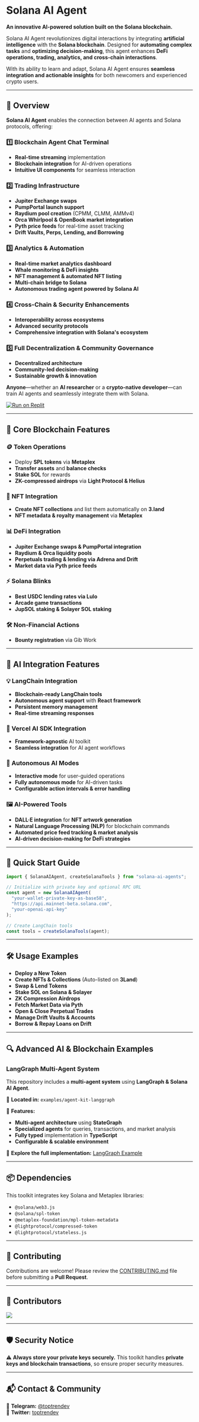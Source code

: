 # **Solana AI Agent**  

**An innovative AI-powered solution built on the Solana blockchain.**  

Solana AI Agent revolutionizes digital interactions by integrating **artificial intelligence** with the **Solana blockchain**. Designed for **automating complex tasks** and **optimizing decision-making**, this agent enhances **DeFi operations, trading, analytics, and cross-chain interactions**.  

With its ability to learn and adapt, Solana AI Agent ensures **seamless integration and actionable insights** for both newcomers and experienced crypto users.  

---

## **📌 Overview**  

**Solana AI Agent** enables the connection between AI agents and Solana protocols, offering:  

### **1️⃣ Blockchain Agent Chat Terminal**  
- **Real-time streaming** implementation  
- **Blockchain integration** for AI-driven operations  
- **Intuitive UI components** for seamless interaction  

### **2️⃣ Trading Infrastructure**  
- **Jupiter Exchange swaps**  
- **PumpPortal launch support**  
- **Raydium pool creation** (CPMM, CLMM, AMMv4)  
- **Orca Whirlpool & OpenBook market integration**  
- **Pyth price feeds** for real-time asset tracking  
- **Drift Vaults, Perps, Lending, and Borrowing**  

### **3️⃣ Analytics & Automation**  
- **Real-time market analytics dashboard**  
- **Whale monitoring & DeFi insights**  
- **NFT management & automated NFT listing**  
- **Multi-chain bridge to Solana**  
- **Autonomous trading agent powered by Solana AI**  

### **4️⃣ Cross-Chain & Security Enhancements**  
- **Interoperability across ecosystems**  
- **Advanced security protocols**  
- **Comprehensive integration with Solana's ecosystem**  

### **5️⃣ Full Decentralization & Community Governance**  
- **Decentralized architecture**  
- **Community-led decision-making**  
- **Sustainable growth & innovation**  

**Anyone**—whether an **AI researcher** or a **crypto-native developer**—can train AI agents and seamlessly integrate them with Solana.  

[![Run on Replit](https://replit.com/badge/github/toptrendev/solana-ai-agents)](https://replit.com/@toptrendev/solana-ai-agents)  

---

## **🔧 Core Blockchain Features**  

### **🪙 Token Operations**  
- Deploy **SPL tokens** via **Metaplex**  
- **Transfer assets** and **balance checks**  
- **Stake SOL** for rewards  
- **ZK-compressed airdrops** via **Light Protocol & Helius**  

### **🎨 NFT Integration**  
- **Create NFT collections** and list them automatically on **3.land**  
- **NFT metadata & royalty management** via **Metaplex**  

### **📊 DeFi Integration**  
- **Jupiter Exchange swaps & PumpPortal integration**  
- **Raydium & Orca liquidity pools**  
- **Perpetuals trading & lending via Adrena and Drift**  
- **Market data via Pyth price feeds**  

### **⚡ Solana Blinks**  
- **Best USDC lending rates via Lulo**  
- **Arcade game transactions**  
- **JupSOL staking & Solayer SOL staking**  

### **🛠️ Non-Financial Actions**  
- **Bounty registration** via Gib Work  

---

## **🤖 AI Integration Features**  

### **💡 LangChain Integration**  
- **Blockchain-ready LangChain tools**  
- **Autonomous agent support** with **React framework**  
- **Persistent memory management**  
- **Real-time streaming responses**  

### **🚀 Vercel AI SDK Integration**  
- **Framework-agnostic** AI toolkit  
- **Seamless integration** for AI agent workflows  

### **🔄 Autonomous AI Modes**  
- **Interactive mode** for user-guided operations  
- **Fully autonomous mode** for AI-driven tasks  
- **Configurable action intervals & error handling**  

### **🖼️ AI-Powered Tools**  
- **DALL·E integration** for **NFT artwork generation**  
- **Natural Language Processing (NLP)** for blockchain commands  
- **Automated price feed tracking & market analysis**  
- **AI-driven decision-making for DeFi strategies**  

---

## **🚀 Quick Start Guide**  

```typescript
import { SolanaAIAgent, createSolanaTools } from "solana-ai-agents";

// Initialize with private key and optional RPC URL
const agent = new SolanaAIAgent(
  "your-wallet-private-key-as-base58",
  "https://api.mainnet-beta.solana.com",
  "your-openai-api-key"
);

// Create LangChain tools
const tools = createSolanaTools(agent);
```

---

## **🛠️ Usage Examples**  

- **Deploy a New Token**  
- **Create NFTs & Collections** (Auto-listed on **3Land**)  
- **Swap & Lend Tokens**  
- **Stake SOL on Solana & Solayer**  
- **ZK Compression Airdrops**  
- **Fetch Market Data via Pyth**  
- **Open & Close Perpetual Trades**  
- **Manage Drift Vaults & Accounts**  
- **Borrow & Repay Loans on Drift**  

---

## **🔍 Advanced AI & Blockchain Examples**  

### **LangGraph Multi-Agent System**  
This repository includes a **multi-agent system** using **LangGraph & Solana AI Agent**.  

📂 **Located in:** `examples/agent-kit-langgraph`  

🔹 **Features:**  
- **Multi-agent architecture** using **StateGraph**  
- **Specialized agents** for queries, transactions, and market analysis  
- **Fully typed** implementation in **TypeScript**  
- **Configurable & scalable environment**  

🔗 **Explore the full implementation:** [LangGraph Example](examples/agent-kit-langgraph)  

---

## **📦 Dependencies**  

This toolkit integrates key Solana and Metaplex libraries:  
- `@solana/web3.js`  
- `@solana/spl-token`  
- `@metaplex-foundation/mpl-token-metadata`  
- `@lightprotocol/compressed-token`  
- `@lightprotocol/stateless.js`  

---

## **🤝 Contributing**  

Contributions are welcome! Please review the [CONTRIBUTING.md](CONTRIBUTING.md) file before submitting a **Pull Request**.  

---

## **👥 Contributors**  

<a href="https://github.com/toptrendev/solana-ai-agents/graphs/contributors">
  <img src="https://contrib.rocks/image?repo=toptrendev/solana-ai-agents" />
</a>  

---

## **🛡️ Security Notice**  

⚠️ **Always store your private keys securely.** This toolkit handles **private keys and blockchain transactions**, so ensure proper security measures.  

---

## **📬 Contact & Community**  

📢 **Telegram:** [@toptrendev](https://t.me/toptrendev)  
📢 **Twitter:** [toptrendev](https://x.com/toptrendev)  
